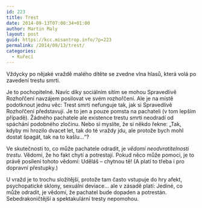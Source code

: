 ```yaml
---
id: 223
title: Trest
date: 2014-09-13T07:00:34+01:00
author: Martin Maly
layout: post
guid: https://kcc.misantrop.info/?p=223
permalink: /2014/09/13/trest/
categories:
  - Kuřecí
---
```

Vždycky po nějaké vraždě malého dítěte se zvedne vlna hlasů, která volá po zavedení trestu smrti.

Je to pochopitelné. Navíc díky sociálním sítím se mohou Spravedlivě Rozhořčení navzájem posilovat ve svém rozhořčení. Ale je na místě podotknout jednu věc: Trest smrti nefunguje tak, jak si Spravedlivě Rozhořčení představují. Je to jen a pouze pomsta na pachateli (v tom lepším případě). Žádného pachatele ale existence trestu smrti neodradí od spáchání podobného zločinu. Nebo si myslíte, že si někdo řekne: &#8222;Tak, kdyby mi hrozilo dvacet let, tak do té vraždy jdu, ale protože bych mohl dostat špagát, tak na to kašlu&#8230;&#8220;?

Ve skutečnosti to, co může pachatele odradit, je _vědomí neodvratitelnosti trestu_. Vědomí, že ho fakt chytí a potrestají. Pokud něco může pomoci, je to právě posílení tohoto vědomí: Uděláš &#8211; chytnou tě! (A platí to třeba i pro dopravní přestupky.)

U vražd je to trochu složitější, protože tam často vstupuje do hry afekt, psychopatické sklony, sexuální deviace&#8230; ale v zásadě platí: Jediné, co může odradit, je vědomí, že pachatel bude dopaden a potrestán. Sebedrakoničtější a spektakulární tresty nepomohou.